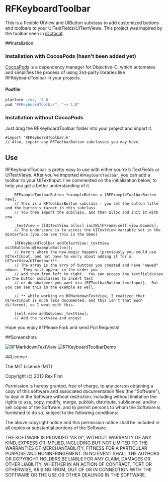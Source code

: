 RFKeyboardToolbar
=================

This is a flexible UIView and UIButton subclass to add customized buttons and toolbars to your UITextFields/UITextViews.  This project was inspired by the toolbar seen in [iOctocat](http://ioctocat.com).

##Installation

### Installation with CocoaPods (hasn't been added yet)

[CocoaPods](http://cocoapods.org) is a dependency manager for Objective-C, which automates and simplifies the process of using 3rd-party libraries like RFKeyboardToolbar in your projects.

#### Podfile

```ruby
platform :ios, '7.0'
pod "RFKeyboardToolbar", "~> 1.0"
```

### Installation without CocoaPods

Just drag the RFKeyboardToolbar folder into your project and import it.

```
#import 'RFKeyboardToolbar.h'
// Also, import any RFToolbarButton subclasses you may have.
```

## Use

RFKeyboardToolbar is pretty easy to use with either you're UITextFields or UITextViews.  After you've imported `RFKeyboardToolbar`, you can add a toolbar to your UITextInput.  I've commented on the initialization below, to help you get a better understanding of it.

```obj-c
    RFExampleToolbarButton *exampleButton = [RFExampleToolbarButton new];
    // This is a RFToolbarButton subclass - you set the button title and the button's target in this subclass
    // You then import the subclass, and then alloc and init it with new
    
    _textView = [[UITextView alloc] initWithFrame:self.view.bounds];
    // The underscore is to access the UITextView variable set in the @interface (you can see this in the demo)
    
    [RFKeyboardToolbar addToTextView:_textView withButtons:@[exampleButton]];
    // Here's where the new magic happens (previously you could use UITextInput, and not have to worry about adding it for a UITextView/UIToolbar)**
    // The array is the arry of buttons you created and have "newed" above.  They will appear in the order you
    // add them from left to right.  You can access the textfield/view in the button subclasses to insert text
    // or do whatever you want via [RFToolbarButton textInput].  But you can see this in the example as well.
    
    // ** while working on RFMarkdownTextView, I realized that UITextInput is much less documented, and this isn't that much different, so I went with this.
    
    [self.view addSubview:_textView];
    // Add the textview and enjoy!
```

Hope you enjoy it!  Please Fork and send Pull Requests!

##Screenshots

![RFMarkdownTextView](http://i.imgur.com/NEAocbW.png)
![RFKeyboardToolbarDemo](http://i.imgur.com/s3ZVxwh.png)

##License

The MIT License (MIT)

Copyright (c) 2013 Rex Finn

Permission is hereby granted, free of charge, to any person obtaining a copy of
this software and associated documentation files (the "Software"), to deal in
the Software without restriction, including without limitation the rights to
use, copy, modify, merge, publish, distribute, sublicense, and/or sell copies of
the Software, and to permit persons to whom the Software is furnished to do so,
subject to the following conditions:

The above copyright notice and this permission notice shall be included in all
copies or substantial portions of the Software.

THE SOFTWARE IS PROVIDED "AS IS", WITHOUT WARRANTY OF ANY KIND, EXPRESS OR
IMPLIED, INCLUDING BUT NOT LIMITED TO THE WARRANTIES OF MERCHANTABILITY, FITNESS
FOR A PARTICULAR PURPOSE AND NONINFRINGEMENT. IN NO EVENT SHALL THE AUTHORS OR
COPYRIGHT HOLDERS BE LIABLE FOR ANY CLAIM, DAMAGES OR OTHER LIABILITY, WHETHER
IN AN ACTION OF CONTRACT, TORT OR OTHERWISE, ARISING FROM, OUT OF OR IN
CONNECTION WITH THE SOFTWARE OR THE USE OR OTHER DEALINGS IN THE SOFTWARE.

